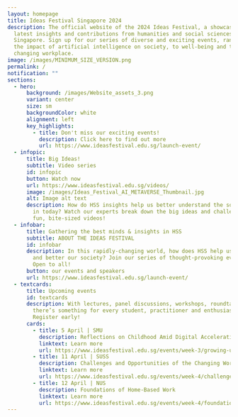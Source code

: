 ```yaml
---
layout: homepage
title: Ideas Festival Singapore 2024
description: The official website of the 2024 Ideas Festival, a showcase of the
  latest insights and contributions from humanities and social sciences (HSS) in
  Singapore. Sign up for our series of diverse and exciting events, ranging from
  the impact of artificial intelligence on society, to well-being and the
  changing workplace.
image: /images/MINIMUM_SIZE_VERSION.png
permalink: /
notification: ""
sections:
  - hero:
      background: /images/Website_assets_3.png
      variant: center
      size: sm
      backgroundColor: white
      alignment: left
      key_highlights:
        - title: Don't miss our exciting events!
          description: Click here to find out more
          url: https://www.ideasfestival.edu.sg/launch-event/
  - infopic:
      title: Big Ideas!
      subtitle: Video series
      id: infopic
      button: Watch now
      url: https://www.ideasfestival.edu.sg/videos/
      image: /images/Ideas_Festival_AI_METAVERSE_Thumbnail.jpg
      alt: Image alt text
      description: How do HSS insights help us better understand the society we live
        in today? Watch our experts break down the big ideas and challenges in
        fun, bite-sized videos!
  - infobar:
      title: Gathering the best minds & insights in HSS
      subtitle: ABOUT THE IDEAS FESTIVAL
      id: infobar
      description: In this rapidly-changing world, how does HSS help us to understand
        and better our society? Join our series of thought-provoking events.
        Open to all!
      button: our events and speakers
      url: https://www.ideasfestival.edu.sg/launch-event/
  - textcards:
      title: Upcoming events
      id: textcards
      description: With lectures, panel discussions, workshops, roundtables and more,
        there’s something for every student, practitioner and enthusiast alike.
        Register early!
      cards:
        - title: 5 April | SMU
          description: Reflections on Childhood Amid Digital Acceleration
          linktext: Learn more
          url: https://www.ideasfestival.edu.sg/events/week-3/growing-up-in/
        - title: 11 April | SUSS
          description: Challenges and Opportunities of the Changing Workplace
          linktext: Learn more
          url: https://www.ideasfestival.edu.sg/events/week-4/challenges-and-opportunities/
        - title: 12 April | NUS
          description: Foundations of Home-Based Work
          linktext: Learn more
          url: https://www.ideasfestival.edu.sg/events/week-4/foundations-of-home/
---
```

